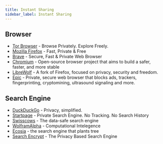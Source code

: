 ```yaml
---
title: Instant Sharing
sidebar_label: Instant Sharing
---
```


## Browser
- [Tor Browser](https://www.torproject.org) - Browse Privately. Explore Freely.
- [Mozilla Firefox](https://www.mozilla.org) - Fast, Private & Free
- [Brave](https://brave.com) - Secure, Fast & Private Web Browser
- [Chromium](https://www.chromium.org) - Open-source browser project that aims to build a safer, faster, and more stable
- [LibreWolf](https://librewolf.net) - A fork of Firefox, focused on privacy, security and freedom.
- [Epic](https://www.epicbrowser.com) - Private, secure web browser that blocks ads, trackers, fingerprinting, cryptomining, ultrasound signaling and more.

## Search Engine
- [DuckDuckGo](https://duckduckgo.com) - Privacy, simplified.
- [Startpage](https://www.startpage.com) - Private Search Engine. No Tracking. No Search History
- [Swisscows](https://swisscows.com) - The data-safe search engine
- [WolframAlpha](https://www.wolframalpha.com) - Computational Intelegence
- [Ecosia](https://www.ecosia.org) - the search engine that plants tree
- [Search Encrypt](https://www.searchencrypt.com) - The Privacy Based Search Engine
